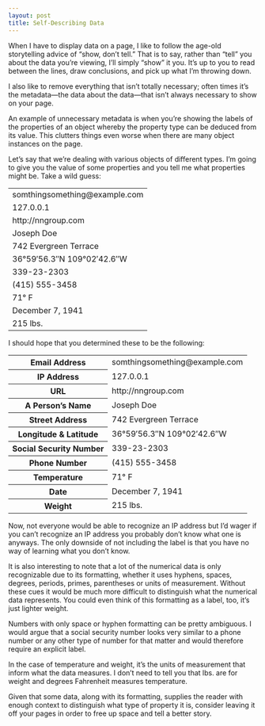 ```yaml
---
layout: post
title: Self-Describing Data
---
```


When I have to display data on a page, I like to follow the age-old storytelling advice of “show, don’t tell.” That is to say, rather than “tell” you about the data you’re viewing, I’ll simply “show” it you. It’s up to you to read between the lines, draw conclusions, and pick up what I’m throwing down.

I also like to remove everything that isn’t totally necessary; often times it’s the metadata—the data about the data—that isn’t always necessary to show on your page.

An example of unnecessary metadata is when you’re showing the labels of the properties of an object whereby the property type can be deduced from its value. This clutters things even worse when there are many object instances on the page.

Let’s say that we’re dealing with various objects of different types. I’m going to give you the value of some properties and you tell me what properties might be. Take a wild guess:

<table class="table">
<tr><td>somthingsomething@example.com</td></tr>
<tr><td>127.0.0.1</td></tr>
<tr><td>http://nngroup.com</td></tr>
<tr><td>Joseph Doe</td></tr>
<tr><td>742 Evergreen Terrace</td></tr>
<tr><td>36°59′56.3″N 109°02′42.6″W</td></tr>
<tr><td>339-23-2303</td></tr>
<tr><td>(415) 555-3458</td></tr>
<tr><td>71° F</td></tr>
<tr><td>December 7, 1941</td></tr>
<tr><td>215 lbs.</td></tr>
</table>

I should hope that you determined these to be the following:

<table class="table">
<tr><th>Email Address</th><td>somthingsomething@example.com</td></tr>
<tr><th>IP Address</th><td>127.0.0.1</td></tr>
<tr><th>URL</th><td>http://nngroup.com</td></tr>
<tr><th>A Person’s Name</th><td>Joseph Doe</td></tr>
<tr><th>Street Address</th><td>742 Evergreen Terrace</td></tr>
<tr><th>Longitude &amp; Latitude</th><td>36°59′56.3″N 109°02′42.6″W</td></tr>
<tr><th>Social Security Number</th><td>339-23-2303</td></tr>
<tr><th>Phone Number</th><td>(415) 555-3458</td></tr>
<tr><th>Temperature</th><td>71° F</td></tr>
<tr><th>Date</th><td>December 7, 1941</td></tr>
<tr><th>Weight</th><td>215 lbs.</td></tr>
</table>

Now, not everyone would be able to recognize an IP address but I’d wager if you can’t recognize an IP address you probably don’t know what one is anyways. The only downside of not including the label is that you have no way of learning what you don’t know.

It is also interesting to note that a lot of the numerical data is only recognizable due to its formatting, whether it uses hyphens, spaces, degrees, periods, primes, parentheses or units of measurement. Without these cues it would be much more difficult to distinguish what the numerical data represents. You could even think of this formatting as a label, too, it’s just lighter weight.

Numbers with only space or hyphen formatting can be pretty ambiguous. I would argue that a social security number looks very similar to a phone number or any other type of number for that matter and would therefore require an explicit label.

In the case of temperature and weight, it’s the units of measurement that inform what the data measures. I don’t need to tell you that lbs. are for weight and degrees Fahrenheit measures temperature.

Given that some data, along with its formatting, supplies the reader with enough context to distinguish what type of property it is, consider leaving it off your pages in order to free up space and tell a better story.
